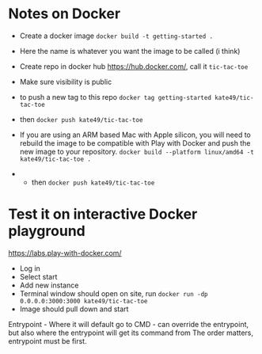 # Notes on Docker

- Create a docker image `docker build -t getting-started .`
- Here the name is whatever you want the image to be called (i think)

- Create repo in docker hub https://hub.docker.com/, call it `tic-tac-toe`
- Make sure visibility is public

- to push a new tag to this repo `docker tag getting-started kate49/tic-tac-toe`
- then `docker push kate49/tic-tac-toe`

- If you are using an ARM based Mac with Apple silicon, you will need to rebuild the image to be compatible with Play with Docker and push the new image to your repository.
`docker build --platform linux/amd64 -t kate49/tic-tac-toe .`
- - then `docker push kate49/tic-tac-toe`


# Test it on interactive Docker playground
https://labs.play-with-docker.com/
- Log in
- Select start
- Add new instance
- Terminal window should open on site, run `docker run -dp 0.0.0.0:3000:3000 kate49/tic-tac-toe`
- Image should pull down and start

Entrypoint - Where it will default go to
CMD - can override the entrypoint, but also where the entrypoint will get its command from
The order matters, entrypoint must be first. 